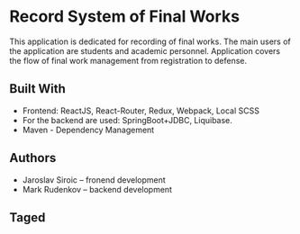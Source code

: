 # Record System of Final Works

This application is dedicated for recording of final works. The main users of the application are students and academic personnel. Application covers the flow of final work management from registration to defense.



## Built With

* Frontend: ReactJS, React-Router, Redux, Webpack, Local SCSS
* For the backend are used: SpringBoot+JDBC, Liquibase.
* Maven - Dependency Management



## Authors

* Jaroslav Siroic – fronend development
* Mark Rudenkov – backend development

## Taged




